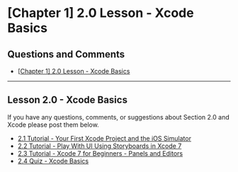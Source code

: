 # [Chapter 1] 2.0 Lesson - Xcode Basics #

## Questions and Comments ##

* [[Chapter 1\] 2.0 Lesson - Xcode Basics](http://community.supereasyapps.com/t/chapter-1-2-0-lesson-xcode-basics/780)


-----

## Lesson 2.0 - Xcode Basics ##

If you have any questions, comments, or suggestions about Section 2.0 and Xcode please post them below.

* [2.1 Tutorial - Your First Xcode Project and the iOS Simulator](http://courses.supereasyapps.com/courses/chapter-1-make-your-first-iphone-app/lectures/494918)
* [2.2 Tutorial - Play With UI Using Storyboards in Xcode 7](http://courses.supereasyapps.com/courses/chapter-1-make-your-first-iphone-app/lectures/494921)
* [2.3 Tutorial - Xcode 7 for Beginners - Panels and Editors](http://courses.supereasyapps.com/courses/chapter-1-make-your-first-iphone-app/lectures/494919)
* [2.4 Quiz - Xcode Basics](http://courses.supereasyapps.com/courses/chapter-1-make-your-first-iphone-app/lectures/785270)
